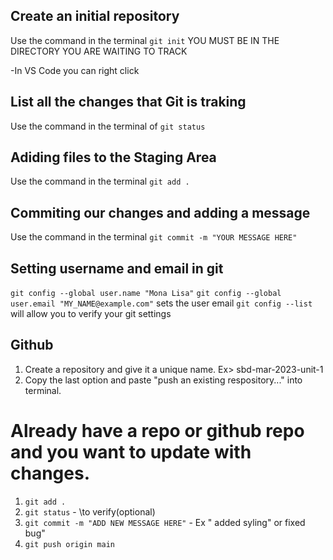 ## Create an initial repository
Use the command in the terminal `git init` YOU MUST BE IN THE DIRECTORY YOU ARE WAITING TO TRACK 

-In VS Code you can right click 

## List all the changes that Git is traking 
Use the command in the terminal of `git status`

## Adiding files to the Staging Area 

Use the command in the terminal `git add .`

## Commiting our changes and adding a message 

Use the command in the terminal `git commit -m "YOUR MESSAGE HERE"`


## Setting username and email in git 
`git config --global user.name "Mona Lisa"`
`git config --global user.email "MY_NAME@example.com"` sets the user email 
`git config --list` will allow you to verify your git settings

## Github 
1. Create a repository and give it a unique name. Ex> sbd-mar-2023-unit-1
2. Copy the last option and paste "push an existing respository..." into terminal.

# Already have a repo or github repo and you want to update with changes. 
1. `git add .`
2. `git status` - \to verify(optional)
3. `git commit -m "ADD NEW MESSAGE HERE"` - Ex " added syling" or fixed bug" 
4. `git push origin main`
